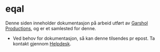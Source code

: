 # eqal

Denne siden inneholder dokumentasjon på arbeid utført av [Garshol Productions](http://gproductions.no), og er et samlested for denne.  

* Ved behov for dokumentasjon, så kan denne tilsendes pr epost. Ta kontakt gjennom [Helpdesk](http://eqal.no/help).